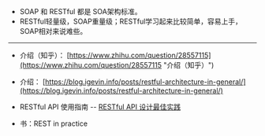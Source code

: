 - SOAP 和 RESTful 都是 SOA架构标准。
- RESTful轻量级，SOAP重量级；RESTful学习起来比较简单，容易上手，SOAP相对来说难些。

***

* 介绍（知乎）：
[https://www.zhihu.com/question/28557115](https://www.zhihu.com/question/28557115 "介绍（知乎）")
* 介绍：
[https://blog.igevin.info/posts/restful-architecture-in-general/](https://blog.igevin.info/posts/restful-architecture-in-general/)
* RESTful API 使用指南 --   [RESTful API 设计最佳实践](http://www.zcfy.cc/article/restful-api-design-best-practices-in-a-nutshell-4388.html?hmsr=toutiao.io&utm_medium=toutiao.io&utm_source=toutiao.io)

* 书：REST in practice
